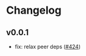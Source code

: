 # Changelog

## v0.0.1

- fix: relax peer deps ([#424](https://github.com/hi-ogawa/vite-plugins/pull/424))
